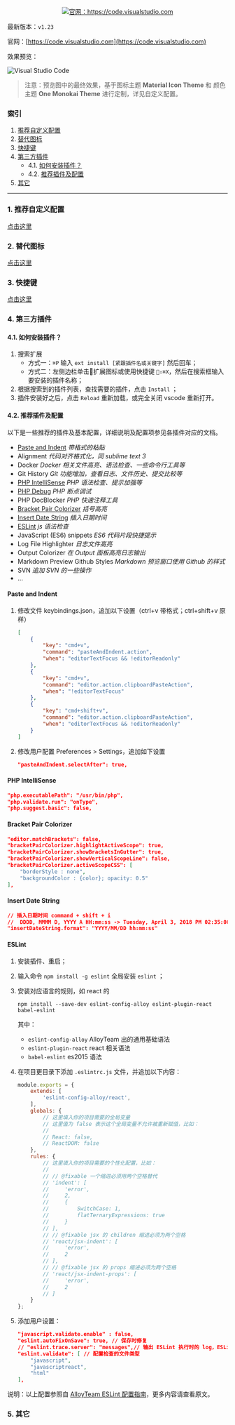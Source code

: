 <p align="center">
	<a href="https://code.visualstudio.com">
		<img src="./icons/vscode.png" attr="vscode logo" title="官网：https://code.visualstudio.com">
	</a>
</p>

最新版本：`v1.23`

官网：[https://code.visualstudio.com](https://code.visualstudio.com)

效果预览：

![Visual Studio Code](./preview.png "Visual Studio Code")

> 注意：预览图中的最终效果，基于图标主题 **Material Icon Theme** 和 颜色主题 **One Monokai Theme** 进行定制，详见自定义配置。

### 索引

1. [推荐自定义配置](#1-主题及配色方案)
2. [替代图标](#2-替代图标)
3. [快捷键](#3-快捷键)
4. [第三方插件](#4-第三方插件)
	- 4.1. [如何安装插件？](#41-如何安装插件)
	- 4.2. [推荐插件及配置](#42-推荐插件及配置)
5. [其它](#5-其它)

---

### 1. 推荐自定义配置

[点击这里](./settings.md)

### 2. 替代图标

[点击这里](./icons/README.md)

### 3. 快捷键

[点击这里](./keys.md)

### 4. 第三方插件

#### 4.1. 如何安装插件？

1. 搜索扩展
	- 方式一：`⌘P` 输入 `ext install [紧跟插件名或关键字]` 然后回车；
	- 方式二：左侧边栏单击扩展图标或使用快捷键 `⇧⌘X`，然后在搜索框输入要安装的插件名称；
2. 根据搜索到的插件列表，查找需要的插件，点击 `Install` ；
3. 插件安装好之后，点击 `Reload` 重新加载，或完全关闭 vscode 重新打开。

#### 4.2. 推荐插件及配置

以下是一些推荐的插件及基本配置，详细说明及配置项参见各插件对应的文档。

- [Paste and Indent](#paste-and-indent) *带格式的粘贴*
- Alignment *代码对齐格式化，同 sublime text 3*
- Docker *Docker 相关文件高亮、语法检查、一些命令行工具等*
- Git History *Git 功能增加，查看日志、文件历史、提交比较等*
- [PHP IntelliSense](#php-intellisense) *PHP 语法检查、提示加强等*
- [PHP Debug](./php_xdebug.md) *PHP 断点调试*
- PHP DocBlocker *PHP 快速注释工具*
- [Bracket Pair Colorizer](#bracket-pair-colorizer) *括号高亮*
- [Insert Date String](#insert-date-string) *插入日期时间*
- [ESLint](#eslint) *js 语法检查*
- JavaScript (ES6) snippets *ES6 代码片段快捷提示*
- Log File Highlighter *日志文件高亮*
- Output Colorizer *在 Output 面板高亮日志输出*
- Markdown Preview Github Styles *Markdown 预览窗口使用 Github 的样式*
- SVN *追加 SVN 的一些操作*
- ...


#### Paste and Indent

1. 修改文件 keybindings.json，追加以下设置（ctrl+v 带格式；ctrl+shift+v 原样）

	```json
	[
	    {
	        "key": "cmd+v",
	        "command": "pasteAndIndent.action",
	        "when": "editorTextFocus && !editorReadonly"
	    },
	    {
	        "key": "cmd+v",
	        "command": "editor.action.clipboardPasteAction",
	        "when": "!editorTextFocus"
	    },
	    {
	        "key": "cmd+shift+v",
	        "command": "editor.action.clipboardPasteAction",
	        "when": "editorTextFocus && !editorReadonly"
	    }
	]
	```

2. 修改用户配置 Preferences > Settings，追加如下设置

	```json
	"pasteAndIndent.selectAfter": true,
	```

#### PHP IntelliSense

```json
"php.executablePath": "/usr/bin/php",
"php.validate.run": "onType",
"php.suggest.basic": false,
```

#### Bracket Pair Colorizer

```json
"editor.matchBrackets": false,
"bracketPairColorizer.highlightActiveScope": true,
"bracketPairColorizer.showBracketsInGutter": true,
"bracketPairColorizer.showVerticalScopeLine": false,
"bracketPairColorizer.activeScopeCSS": [
    "borderStyle : none",
    "backgroundColor : {color}; opacity: 0.5"
],
```

#### Insert Date String

```json
// 插入日期时间 command + shift + i
//  DDDD, MMMM D, YYYY A HH:mm:ss -> Tuesday, April 3, 2018 PM 02:35:08
"insertDateString.format": "YYYY/MM/DD hh:mm:ss"
```

#### ESLint

1. 安装插件、重启；
2. 输入命令 `npm install -g eslint` 全局安装 `eslint` ；
3. 安装对应语言的规则，如 react 的

	```
	npm install --save-dev eslint-config-alloy eslint-plugin-react babel-eslint
	```

	其中：

	- `eslint-config-alloy` AlloyTeam 出的通用基础语法
	- `eslint-plugin-react` react 相关语法
	- `babel-eslint` es2015 语法
4. 在项目更目录下添加 `.eslintrc.js` 文件，并追加以下内容：

	```javascript
	module.exports = {
	    extends: [
	        'eslint-config-alloy/react',
	    ],
	    globals: {
	        // 这里填入你的项目需要的全局变量
	        // 这里值为 false 表示这个全局变量不允许被重新赋值，比如：
	        //
	        // React: false,
	        // ReactDOM: false
	    },
	    rules: {
	        // 这里填入你的项目需要的个性化配置，比如：
	        //
	        // // @fixable 一个缩进必须用两个空格替代
	        // 'indent': [
	        //     'error',
	        //     2,
	        //     {
	        //         SwitchCase: 1,
	        //         flatTernaryExpressions: true
	        //     }
	        // ],
	        // // @fixable jsx 的 children 缩进必须为两个空格
	        // 'react/jsx-indent': [
	        //     'error',
	        //     2
	        // ],
	        // // @fixable jsx 的 props 缩进必须为两个空格
	        // 'react/jsx-indent-props': [
	        //     'error',
	        //     2
	        // ]
	    }
	};
	```

5. 添加用户设置：

	```json
	"javascript.validate.enable" : false,
	"eslint.autoFixOnSave": true, // 保存时修复
	// "eslint.trace.server": "messages",// 输出 ESLint 执行时的 log，ESLint 不生效的时候可以启用看看
	"eslint.validate": [ // 配置检查的文件类型
	    "javascript",
	    "javascriptreact",
	    "html"
	],
	```

说明：以上配置参照自 [AlloyTeam ESLint 配置指南](http://www.alloyteam.com/2017/08/13065/)，更多内容请查看原文。


### 5. 其它


